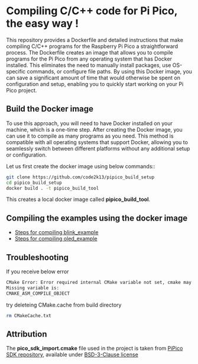 # Compiling C/C++ code for Pi Pico, the easy way !
This repository provides a Dockerfile and detailed instructions that make compiling C/C++ programs for the Raspberry Pi Pico a straightforward process. The Dockerfile creates an image that allows you to compile programs for the Pi Pico from any operating system that has Docker installed. This eliminates the need to manually install packages, use OS-specific commands, or configure file paths. By using this Docker image, you can save a significant amount of time that would otherwise be spent on configuration and setup, enabling you to quickly start working on your Pi Pico project.


## Build the Docker image
To use this approach, you will need to have Docker installed on your machine, which is a one-time step. After creating the Docker image, you can use it to compile as many programs as you need. This method is compatible with all operating systems that support Docker, allowing you to seamlessly switch between different platforms without any additional setup or configuration.

Let us first create the docker image using below commands::

```bash
git clone https://github.com/code2k13/pipico_build_setup
cd pipico_build_setup
docker build . -t pipico_build_tool
```
This creates a local docker image called **pipico_build_tool**.

 
## Compiling the examples using the docker image
* [Steps for compiling blink_example](blink_example/readme.md) 
* [Steps for compiling oled_example](oled_example/readme.md)  


## Troubleshooting

If you receive below error 
``` bash
CMake Error: Error required internal CMake variable not set, cmake may not be built correctly.
Missing variable is:
CMAKE_ASM_COMPILE_OBJECT
```

 try deleteing CMake.cache from build directory

```bash
rm CMakeCache.txt 
```

## Attribution
The **pico_sdk_import.cmake** file used in the project is taken from [PiPico SDK repository](https://github.com/raspberrypi/pico-sdk/blob/master/pico_sdk_init.cmake), available under [BSD-3-Clause license](https://github.com/raspberrypi/pico-sdk/blob/master/LICENSE.TXT)


